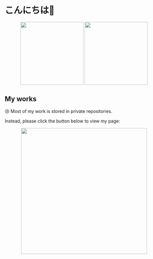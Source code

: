 # こんにちは👋

<p align="center">
  <img src="https://github-readme-stats-delta-plum-94.vercel.app/api?username=hhh67&count_private=true&show_icons=true&theme=tokyonight" height="200">
  <img src="https://github-readme-stats-delta-plum-94.vercel.app/api/top-langs/?username=hhh67&theme=tokyonight" height="200">
</p>

## My works

😢 Most of my work is stored in private repositories.

Instead, please click the button below to view my page:


<p align="center">
    <a href="https://hhh67.github.io/app-portal/pages/native/">
      <img src="https://hhh67.github.io/app-portal/public/link_button.png" width="400">
    </a>  
</p>
